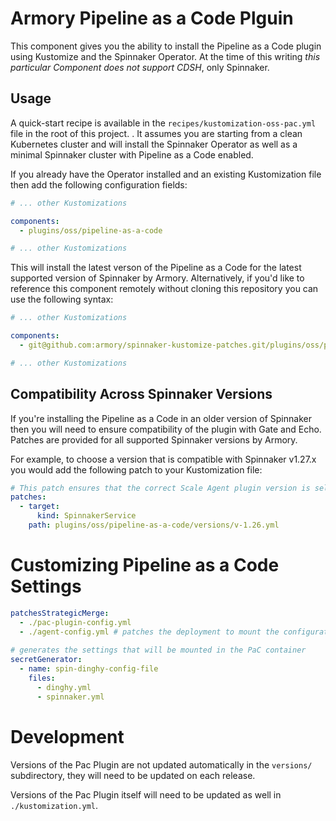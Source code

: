 # Armory Pipeline as a Code Plguin

This component gives you the ability to install the Pipeline as a Code plugin using
Kustomize and the Spinnaker Operator. At the time of this writing *this
particular Component does not support CDSH*, only Spinnaker.

## Usage

A quick-start recipe is available in the `recipes/kustomization-oss-pac.yml`
file in the root of this project. . It assumes you are starting from a clean
Kubernetes cluster and will install the Spinnaker Operator as well as a minimal
Spinnaker cluster with Pipeline as a Code enabled.

If you already have the Operator installed and an existing Kustomization file
then add the following configuration fields:

```yaml
# ... other Kustomizations

components:
  - plugins/oss/pipeline-as-a-code

# ... other Kustomizations
```

This will install the latest verson of the Pipeline as a Code for the latest supported
version of Spinnaker by Armory. Alternatively, if you'd like to reference this
component remotely without cloning this repository you can use the following
syntax:

```yaml
# ... other Kustomizations

components:
  - git@github.com:armory/spinnaker-kustomize-patches.git/plugins/oss/pipeline-as-a-code

# ... other Kustomizations
```

## Compatibility Across Spinnaker Versions

If you're installing the Pipeline as a Code in an older version of Spinnaker then you
will need to ensure compatibility of the plugin with Gate and Echo. Patches are
provided for all supported Spinnaker versions by Armory.

For example, to choose a version that is compatible with Spinnaker v1.27.x you
would add the following patch to your Kustomization file:

```yaml
# This patch ensures that the correct Scale Agent plugin version is selected.
patches:
  - target:
      kind: SpinnakerService
    path: plugins/oss/pipeline-as-a-code/versions/v-1.26.yml
```

# Customizing Pipeline as a Code Settings
```yaml
patchesStrategicMerge:
  - ./pac-plugin-config.yml
  - ./agent-config.yml # patches the deployment to mount the configuration file
  
# generates the settings that will be mounted in the PaC container
secretGenerator:
  - name: spin-dinghy-config-file
    files:
      - dinghy.yml
      - spinnaker.yml
```

# Development

Versions of the Pac Plugin are not updated automatically in the `versions/`
subdirectory, they will need to be updated on each release.

Versions of the Pac Plugin itself will need to be updated as well in `./kustomization.yml`.
